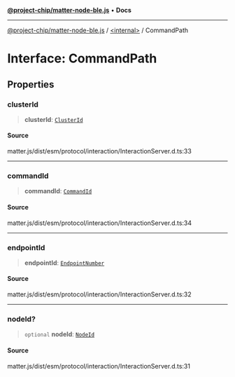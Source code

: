 [**@project-chip/matter-node-ble.js**](../../README.md) • **Docs**

***

[@project-chip/matter-node-ble.js](../../globals.md) / [\<internal\>](../README.md) / CommandPath

# Interface: CommandPath

## Properties

### clusterId

> **clusterId**: [`ClusterId`](../README.md#clusterid)

#### Source

matter.js/dist/esm/protocol/interaction/InteractionServer.d.ts:33

***

### commandId

> **commandId**: [`CommandId`](../README.md#commandid)

#### Source

matter.js/dist/esm/protocol/interaction/InteractionServer.d.ts:34

***

### endpointId

> **endpointId**: [`EndpointNumber`](../README.md#endpointnumber)

#### Source

matter.js/dist/esm/protocol/interaction/InteractionServer.d.ts:32

***

### nodeId?

> `optional` **nodeId**: [`NodeId`](../README.md#nodeid-5)

#### Source

matter.js/dist/esm/protocol/interaction/InteractionServer.d.ts:31
